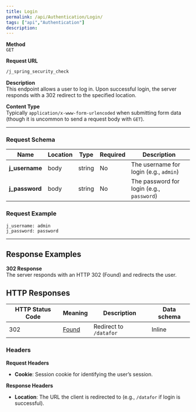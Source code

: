 ```yaml
---
title: Login
permalink: /api/Authentication/Login/
tags: ["api","Authentication"]
description: 
---
```


**Method**  
`GET`

**Request URL**
```html
/j_spring_security_check
```

**Description**  
This endpoint allows a user to log in. Upon successful login, the server responds with a 302 redirect to the specified location.

**Content Type**  
Typically `application/x-www-form-urlencoded` when submitting form data (though it is uncommon to send a request body with `GET`).

---

### **Request Schema**

| Name          | Location | Type   | Required | Description                                         |
|---------------|----------|--------|----------|-----------------------------------------------------|
| **j_username**| body     | string | No       | The username for login (e.g., `admin`)             |
| **j_password**| body     | string | No       | The password for login (e.g., `password`)          |

### **Request Example**
```
j_username: admin
j_password: password
```

---

## **Response Examples**

**302 Response**  
The server responds with an HTTP 302 (Found) and redirects the user.

## **HTTP Responses**

| HTTP Status Code | Meaning                                                                                 | Description                       | Data schema |
|------------------|-----------------------------------------------------------------------------------------|-----------------------------------|------------|
| 302              | [Found](https://tools.ietf.org/html/rfc7231#section-6.4.3)                             | Redirect to `/datafor`            | Inline     |

### **Headers**

**Request Headers**
- **Cookie**: Session cookie for identifying the user’s session.

**Response Headers**
- **Location**: The URL the client is redirected to (e.g., `/datafor` if login is successful).